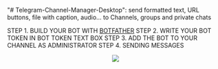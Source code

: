 "# Telegram-Channel-Manager-Desktop": send formatted text, URL buttons, file with caption, audio... to Channels, groups and private chats

STEP 1. BUILD YOUR BOT WITH <a href="https://telegram.me/BotFather">BOTFATHER</a>
STEP 2. WRITE YOUR BOT TOKEN IN BOT TOKEN TEXT BOX 
STEP 3. ADD THE BOT TO YOUR CHANNEL AS ADMINISTRATOR
STEP 4. SENDING MESSAGES

<p align="center">
  <img src="http://introducing.ir/wp-content/uploads/2016/05/App.jpg"/>
